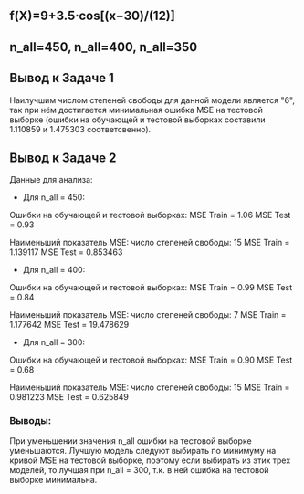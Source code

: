 ## f(X)=9+3.5⋅cos[(x−30)/(12)]
## n_all=450, n_all=400, n_all=350


## Вывод к Задаче 1 

Наилучшим числом степеней свободы для данной модели является "6", так при нём достигается минимальная ошибка MSE на тестовой выборке (ошибки на обучающей и тестовой выборках составили 1.110859 и 1.475303 соответсвенно).


## Вывод к Задаче 2
Данные для анализа: 

* Для n_all = 450: 

Ошибки на обучающей и тестовой выборках:
  MSE Train = 1.06
MSE Test = 0.93

Наименьший показатель MSE: 
число степеней свободы: 15
MSE Train = 1.139117
MSE Test = 0.853463

* Для n_all = 400: 

Ошибки на обучающей и тестовой выборках:
MSE Train = 0.99
MSE Test = 0.84

Наименьший показатель MSE:
число степеней свободы: 7
MSE Train = 1.177642
MSE Test = 19.478629

* Для n_all = 300: 

Ошибки на обучающей и тестовой выборках:
MSE Train = 0.90
MSE Test = 0.68

Наименьший показатель MSE:
число степеней свободы: 15
MSE Train = 0.981223
MSE Test = 0.625849

### Выводы:
При уменьшении значения n_all ошибки на тестовой выборке уменьшаются.
Лучшую модель следуют выбирать по минимуму на кривой MSE на тестовой выборке, поэтому если выбирать из этих трех моделей, то лучшая при n_all = 300, т.к. в ней ошибка на тестовой выборке минимальна.
